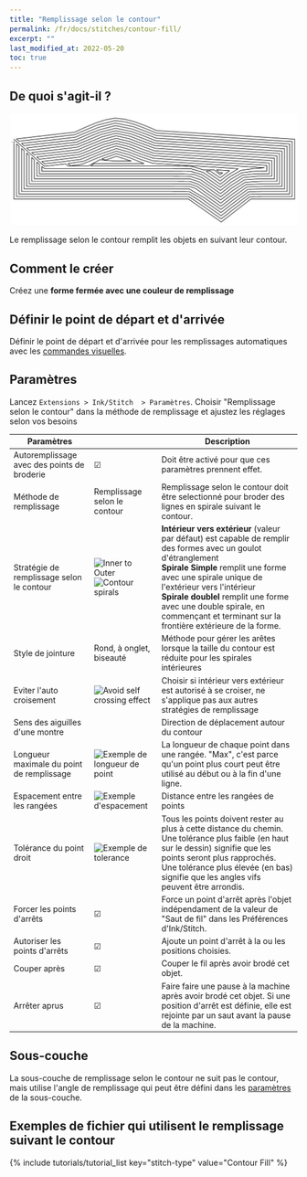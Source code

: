 ```yaml
---
title: "Remplissage selon le contour"
permalink: /fr/docs/stitches/contour-fill/
excerpt: ""
last_modified_at: 2022-05-20
toc: true
---
```

## De quoi s'agit-il ?

![Contour fill detail](/assets/images/docs/contour-fill-detail.jpg)

Le remplissage selon le contour remplit les objets en suivant leur contour.


## Comment le créer

Créez une **forme fermée avec une couleur de remplissage**



## Définir le point de départ et d'arrivée
Définir le point de départ et d'arrivée pour les remplissages automatiques avec les [commandes visuelles](/fr/docs/commands/).

## Paramètres

Lancez `Extensions > Ink/Stitch  > Paramètres`. Choisir "Remplissage selon le contour" dans la méthode de remplissage et ajustez les réglages selon vos besoins

Paramètres||Description
---|---|---
Autoremplissage avec des points de broderie| ☑ |Doit être activé pour que ces paramètres prennent effet.
Méthode de remplissage |Remplissage selon le contour| Remplissage selon le contour doit être selectionné pour broder des lignes en spirale suivant le contour.
Stratégie de remplissage selon le contour|![Inner to Outer](/assets/images/docs/contour-fill-innertoouter-bottlenecks.jpg)<br>![Contour spirals](/assets/images/docs/contour-fill-spirals.jpg)|**Intérieur vers extérieur** (valeur par défaut) est capable de remplir des formes avec un goulot d'étranglement<br>**Spirale Simple**  remplit une forme avec une spirale unique de l'extérieur vers l'intérieur<br>**Spirale doublel** remplit une forme avec une double spirale, en commençant et terminant sur la frontière extérieure de la forme.
Style de jointure |Rond, à onglet, biseauté|Méthode pour gérer les arêtes lorsque la taille du contour est réduite pour les spirales intérieures
Eviter l'auto croisement|![Avoid self crossing effect](/assets/images/docs/contour-fill-self-crossing.jpg)|Choisir si intérieur vers extérieur est autorisé à se croiser, ne s'applique pas aux autres stratégies de remplissage
Sens des aiguilles d'une montre||Direction de déplacement autour du contour
Longueur maximale du point de remplissage|![Exemple de longueur de point](/assets/images/docs/params-fill-stitch_length.png) |La longueur de chaque point dans une rangée. "Max", c'est parce qu'un point plus court peut être utilisé au début ou à la fin d'une ligne.
Espacement entre les rangées|![Exemple d'espacement](/assets/images/docs/params-fill-spacing_between_rows.png) |Distance entre les rangées de points
Tolérance du point droit|![Exemple de tolerance](/assets/images/docs/contourfilltolerance.svg) |Tous les points doivent rester au plus à cette distance du chemin. Une tolérance plus faible (en haut sur le dessin) signifie que les points seront plus rapprochés. Une tolérance plus élevée (en bas) signifie que les angles vifs peuvent être arrondis.
Forcer les points d'arrêts |☑|Force un point d'arrêt après l'objet indépendament de la valeur de "Saut de fil" dans les Préférences d'Ink/Stitch.
Autoriser les points d'arrêts | ☑|Ajoute un point d'arrêt à la ou les positions choisies.
Couper après                 |☑|Couper le fil après avoir brodé cet objet.
Arrêter aprus                |☑|Faire faire une pause à la machine après avoir brodé  cet objet. Si une position d'arrêt est définie, elle est rejointe  par un saut avant la pause de la machine.

## Sous-couche

La sous-couche de remplissage selon le contour ne suit pas le contour, mais utilise l'angle de remplissage qui peut être défini dans les 
[paramètres](/docs/params/#fill-underlay) de la sous-couche.

## Exemples de fichier qui utilisent le remplissage suivant le contour
{% include tutorials/tutorial_list key="stitch-type" value="Contour Fill" %}
